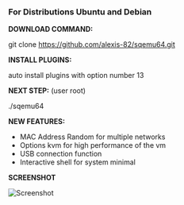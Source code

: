 
### For Distributions Ubuntu and Debian

**DOWNLOAD COMMAND:** 

git clone https://github.com/alexis-82/sqemu64.git


**INSTALL PLUGINS:**

auto install plugins with option number 13

**NEXT STEP:** 
(user root)

./sqemu64

**NEW FEATURES:**
- MAC Address Random for multiple networks
- Options kvm for high performance of the vm
- USB connection function
- Interactive shell for system minimal

**SCREENSHOT**

![Screenshot](https://i.postimg.cc/rpdyR328/Istantanea-2022-01-30-22-10-35.png)


